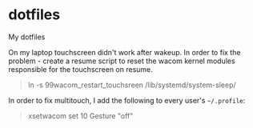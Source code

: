 # dotfiles
My dotfiles

On my laptop touchscreen didn't work after wakeup.
In order to fix the problem - create a resume script to reset the wacom kernel modules responsible for the touchscreen on resume.

> ln -s 99wacom_restart_touchsreen /lib/systemd/system-sleep/

In order to fix multitouch, I add the following to every user's `~/.profile`:
> xsetwacom set 10 Gesture "off"
